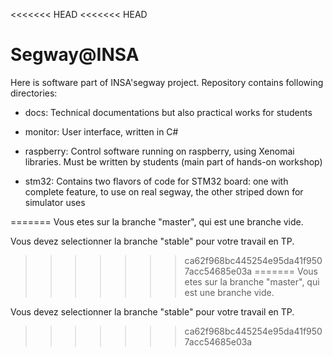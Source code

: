 <<<<<<< HEAD
<<<<<<< HEAD
# Segway@INSA
Here is software part of INSA'segway project. Repository contains following directories:

* docs:
  Technical documentations but also practical works for students

* monitor:
  User interface, written in C#

* raspberry:
  Control software running on raspberry, using Xenomai libraries. Must be written by students (main part of hands-on workshop)

* stm32:
  Contains two flavors of code for STM32 board: one with complete feature, to use on real segway, the other striped down for simulator uses

=======
Vous etes sur la branche "master", qui est une branche vide.

Vous devez selectionner la branche "stable" pour votre travail en TP.
>>>>>>> ca62f968bc445254e95da41f9507acc54685e03a
=======
Vous etes sur la branche "master", qui est une branche vide.

Vous devez selectionner la branche "stable" pour votre travail en TP.
>>>>>>> ca62f968bc445254e95da41f9507acc54685e03a

